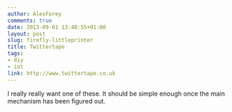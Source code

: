 ```yaml
---
author: AlexForey
comments: true
date: 2013-09-01 13:48:55+01:00
layout: post
slug: firefly-littleprinter
title: Twittertape
tags:
- diy
- iot
link: http://www.twittertape.co.uk
---
```


I really really want one of these. It should be simple enough once the main mechanism has been figured out.